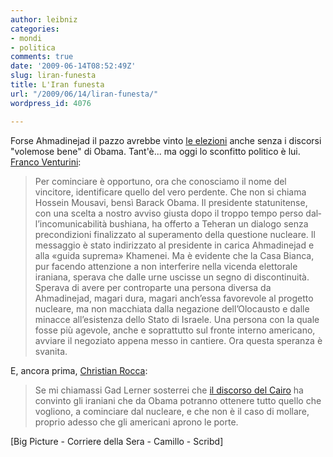 ```yaml
---
author: leibniz
categories:
- mondi
- politica
comments: true
date: '2009-06-14T08:52:49Z'
slug: liran-funesta
title: L'Iran funesta
url: "/2009/06/14/liran-funesta/"
wordpress_id: 4076

---
```

Forse Ahmadi­nejad il pazzo avrebbe vinto [le elezioni](https://www.boston.com/bigpicture/2009/06/irans_presidential_election.html) anche senza i discorsi "volemose bene" di Obama. Tant'è... ma oggi lo sconfitto politico è lui. [Franco Venturini](https://www.corriere.it/esteri/09_giugno_14/iran_il_vero_sconfitto_obama_franco_venturini_eadf4bf6-58b5-11de-903c-00144f02aabc.shtml):


> Per cominciare è opportuno, ora che conosciamo il nome del vincitore, identificare quel­lo del vero perdente. Che non si chiama Hossein Mousavi, bensì Barack Obama. Il presi­dente statunitense, con una scelta a nostro avviso giusta do­po il troppo tempo perso dal­l’incomunicabilità bushiana, ha offerto a Teheran un dialo­go senza precondizioni finaliz­zato al superamento della que­stione nucleare. Il messaggio è stato indirizzato al presidente in carica Ahmadinejad e alla «guida suprema» Khamenei. Ma è evidente che la Casa Bian­ca, pur facendo attenzione a non interferire nella vicenda elettorale iraniana, sperava che dalle urne uscisse un segno di discontinuità. Sperava di avere per contro­parte una persona diversa da Ahmadinejad, magari dura, ma­gari anch’essa favorevole al pro­getto nucleare, ma non mac­chiata dalla negazione dell’Olo­causto e dalle minacce all’esi­stenza dello Stato di Israele. Una persona con la quale fosse più agevole, anche e soprattut­to sul fronte interno america­no, avviare il negoziato appena messo in cantiere. Ora questa speranza è svanita.


E, ancora prima, [Christian Rocca](https://www.camilloblog.it/archivio/2009/06/13/effetto-obama/):


> Se mi chiamassi Gad Lerner sosterrei che [il discorso del Cairo](https://www.scribd.com/doc/16181122/Discorso-Obama-al-Cairo) ha convinto gli iraniani che da Obama potranno ottenere tutto quello che vogliono, a cominciare dal nucleare, e che non è il caso di mollare, proprio adesso che gli americani aprono le porte.


[Big Picture - Corriere della Sera - Camillo - Scribd]
